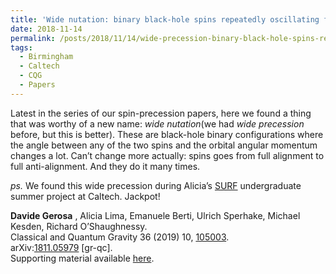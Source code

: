 ```yaml
---
title: 'Wide nutation: binary black-hole spins repeatedly oscillating from full alignment to full anti-alignment'
date: 2018-11-14
permalink: /posts/2018/11/14/wide-precession-binary-black-hole-spins-repeatedly-oscillating-from-full-alignment-to-full-anti-alignment
tags:
  - Birmingham
  - Caltech
  - CQG
  - Papers
---
```


Latest in the series of our spin-precession papers, here we found a thing that was worthy of a new name: _wide nutation_(we had _wide precession_ before, but this is better). These are black-hole binary configurations where the angle between any of the two spins and the orbital angular momentum changes a lot. Can’t change more actually: spins goes from full alignment to full anti-alignment. And they do it many times.

_ps._ We found this wide precession during Alicia’s [SURF](<http://sfp.caltech.edu/programs/ligo_surf>) undergraduate summer project at Caltech. Jackpot!

**Davide Gerosa** , Alicia Lima, Emanuele Berti, Ulrich Sperhake, Michael Kesden, Richard O’Shaughnessy.  
Classical and Quantum Gravity 36 (2019) 10, [105003](<https://iopscience.iop.org/article/10.1088/1361-6382/ab14ae/meta>).  
arXiv:[1811.05979](<http://arxiv.org/abs/arXiv:1811.05979>) [gr-qc].  
Supporting material available [here](<../../../../../index.html?p=224>).

